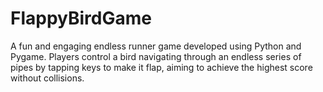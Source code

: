 # FlappyBirdGame
A fun and engaging endless runner game developed using Python and Pygame. Players control a bird navigating through an endless series of pipes by tapping keys to make it flap, aiming to achieve the highest score without collisions.
